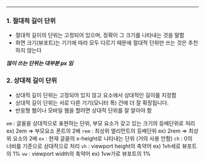 
-----

### 1. 절대적 길이 단위

- 절대적 길이의 단위는 고정되어 있으며, 정확이 그 크기를 나타내는 것을 말함
- 화면 크기(뷰포트)는 기기에 따라 모두 다르기 때문에 절대적 단위만 쓰는 것은 추천하지 않는다

___많이 쓰는 단위는 대부분 px 임___

### 2. 상대적 길이 단위

- 상대적 길이 단위는 고정되어 있지 않고 요소에서 상대적인 길이를 지정함
- 상대적 길이 단위는 서로 다른 기기(모니터 폭) 간에 더 잘 확장됩니다.
- 반응형 웹이나 모바일 웹을 할려면 상대적 단위를 잘 알아야 함

`em` : 글꼴을 상대적으로 표현하는 단위, 부모 요소가 갖고 있는 크기의 등배단위로 처리 ex) 2em => 부모요소 폰트의 2배
`rem` : 최상위 엘리먼트의 등배단위 ex) 2rem => 최상위 요소의 2배
`ex` : 현재 글꼴의 x-height로 나타내는 단위 (거의 사용 안함)
`ch` : 0의 너비를 기준으로 상대적으로 처리
`vh` : viewport height의 축약어 ex) 1vh세로 뷰포트의 1%
`vw` : viewport width의 축약어 ex) 1vw가로 뷰포트의 1%